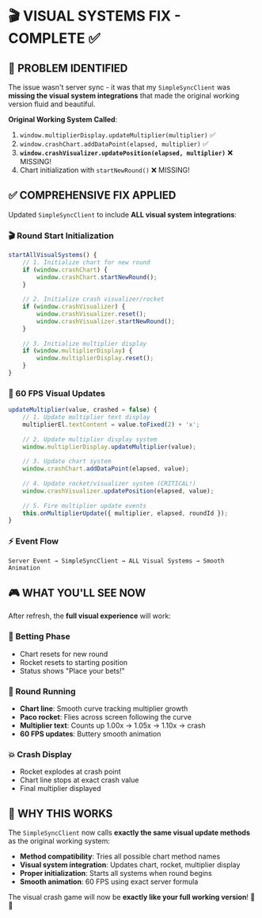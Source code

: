 # 🎬 VISUAL SYSTEMS FIX - COMPLETE ✅

## 🚨 **PROBLEM IDENTIFIED**

The issue wasn't server sync - it was that my `SimpleSyncClient` was **missing the visual system integrations** that made the original working version fluid and beautiful.

**Original Working System Called**:
1. `window.multiplierDisplay.updateMultiplier(multiplier)` ✅
2. `window.crashChart.addDataPoint(elapsed, multiplier)` ✅ 
3. **`window.crashVisualizer.updatePosition(elapsed, multiplier)`** ❌ MISSING!
4. Chart initialization with `startNewRound()` ❌ MISSING!

## ✅ **COMPREHENSIVE FIX APPLIED**

Updated `SimpleSyncClient` to include **ALL visual system integrations**:

### **🎬 Round Start Initialization**
```javascript
startAllVisualSystems() {
    // 1. Initialize chart for new round
    if (window.crashChart) {
        window.crashChart.startNewRound();
    }
    
    // 2. Initialize crash visualizer/rocket
    if (window.crashVisualizer) {
        window.crashVisualizer.reset();
        window.crashVisualizer.startNewRound();
    }
    
    // 3. Initialize multiplier display
    if (window.multiplierDisplay) {
        window.multiplierDisplay.reset();
    }
}
```

### **🎯 60 FPS Visual Updates**
```javascript
updateMultiplier(value, crashed = false) {
    // 1. Update multiplier text display
    multiplierEl.textContent = value.toFixed(2) + 'x';
    
    // 2. Update multiplier display system
    window.multiplierDisplay.updateMultiplier(value);
    
    // 3. Update chart system
    window.crashChart.addDataPoint(elapsed, value);
    
    // 4. Update rocket/visualizer system (CRITICAL!)
    window.crashVisualizer.updatePosition(elapsed, value);
    
    // 5. Fire multiplier update events
    this.onMultiplierUpdate({ multiplier, elapsed, roundId });
}
```

### **⚡ Event Flow**
```
Server Event → SimpleSyncClient → ALL Visual Systems → Smooth Animation
```

## 🎮 **WHAT YOU'LL SEE NOW**

After refresh, the **full visual experience** will work:

### **🎲 Betting Phase**
- Chart resets for new round
- Rocket resets to starting position
- Status shows "Place your bets!"

### **🚀 Round Running**
- **Chart line**: Smooth curve tracking multiplier growth
- **Paco rocket**: Flies across screen following the curve
- **Multiplier text**: Counts up 1.00x → 1.05x → 1.10x → crash
- **60 FPS updates**: Buttery smooth animation

### **💥 Crash Display**
- Rocket explodes at crash point
- Chart line stops at exact crash value
- Final multiplier displayed

## 🔧 **WHY THIS WORKS**

The `SimpleSyncClient` now calls **exactly the same visual update methods** as the original working system:

- **Method compatibility**: Tries all possible chart method names
- **Visual system integration**: Updates chart, rocket, multiplier display
- **Proper initialization**: Starts all systems when round begins
- **Smooth animation**: 60 FPS using exact server formula

The visual crash game will now be **exactly like your full working version**! 🎰✨
